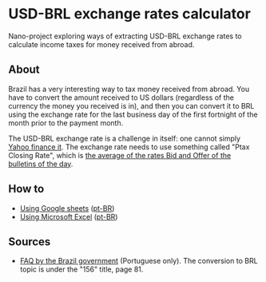# USD-BRL exchange rates calculator

Nano-project exploring ways of extracting USD-BRL exchange rates to calculate income taxes for money received from abroad.

## About

Brazil has a very interesting way to tax money received from abroad. You have to convert the amount received to US dollars (regardless of the currency the money you received is in), and then you can convert it to BRL using the exchange rate for the last business day of the first fortnight of the month prior to the payment month. 

The USD-BRL exchange rate is a challenge in itself: one cannot simply [Yahoo finance it](https://finance.yahoo.com/quote/USDBRL=X/). The exchange rate needs to use something called "Ptax Closing Rate", which is [the average of the rates Bid and Offer of the bulletins of the day](https://www.bcb.gov.br/en/financialstability/quotations).

## How to

* [Using Google sheets](https://docs.google.com/spreadsheets/d/10etG8UfcckcIpKI3-X6ax2fjx2JqA-qLJxRvTGQJcVI/edit#gid=0) ([pt-BR](https://docs.google.com/spreadsheets/d/1Mnl46zcJlEgwFFuqP4HLeLn5cdeQyuv0Ifm0Pq5eBXY/edit#gid=0))
* [Using Microsoft Excel](Exchange_rates-PQ-en-rev2.xlsx) ([pt-BR](Exchange_rates-PQ-ptBR-v2.xlsx))

## Sources

* [FAQ by the Brazil government](https://www.gov.br/receitafederal/pt-br/acesso-a-informacao/perguntas-frequentes/declaracoes/dirpf/pr-irpf-2021-v-1-0-2021-02-25.pdf)  (Portuguese only). The conversion to BRL topic is under the "156" title, page 81.
